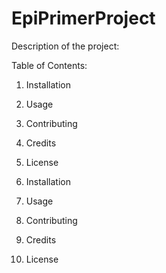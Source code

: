 # EpiPrimerProject

Description of the project: 

Table of Contents:
1. Installation
2. Usage
3. Contributing
4. Credits
5. License

1. Installation



2. Usage

3. Contributing

4. Credits

5. License
